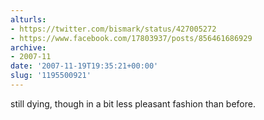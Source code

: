 ```yaml
---
alturls:
- https://twitter.com/bismark/status/427005272
- https://www.facebook.com/17803937/posts/856461686929
archive:
- 2007-11
date: '2007-11-19T19:35:21+00:00'
slug: '1195500921'
---
```


still dying, though in a bit less pleasant fashion than before.

